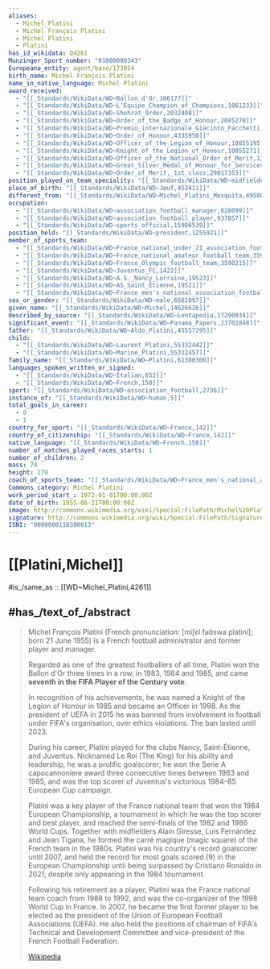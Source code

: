 ```yaml
---
aliases:
  - Michel_Platini
  - Michel François Platini
  - Michel Platini
  - Platini
has_id_wikidata: Q4261
Munzinger_Sport_number: "01000000343"
Europeana_entity: agent/base/173954
birth_name: Michel François Platini
name_in_native_language: Michel Platini
award_received:
  - "[[_Standards/WikiData/WD~Ballon_d'Or,166177]]"
  - "[[_Standards/WikiData/WD~L'Équipe_Champion_of_Champions,1061233]]"
  - "[[_Standards/WikiData/WD~Shohrat_Order,2032408]]"
  - "[[_Standards/WikiData/WD~Order_of_the_Badge_of_Honour,2085270]]"
  - "[[_Standards/WikiData/WD~Premio_internazionale_Giacinto_Facchetti,3910530]]"
  - "[[_Standards/WikiData/WD~Order_of_Honour,4335950]]"
  - "[[_Standards/WikiData/WD~Officer_of_the_Legion_of_Honour,10855195]]"
  - "[[_Standards/WikiData/WD~Knight_of_the_Legion_of_Honour,10855271]]"
  - "[[_Standards/WikiData/WD~Officer_of_the_National_Order_of_Merit,13422140]]"
  - "[[_Standards/WikiData/WD~Great_Silver_Medal_of_Honour_for_Services_to_the_Republic_of_Austria,18591931]]"
  - "[[_Standards/WikiData/WD~Order_of_Merit,_1st_class,29017353]]"
position_played_on_team_speciality: "[[_Standards/WikiData/WD~midfielder,193592]]"
place_of_birth: "[[_Standards/WikiData/WD~Jœuf,453411]]"
different_from: "[[_Standards/WikiData/WD~Michel_Platini_Mesquita,495800]]"
occupation:
  - "[[_Standards/WikiData/WD~association_football_manager,628099]]"
  - "[[_Standards/WikiData/WD~association_football_player,937857]]"
  - "[[_Standards/WikiData/WD~sports_official,15986539]]"
position_held: "[[_Standards/WikiData/WD~president,1255921]]"
member_of_sports_team:
  - "[[_Standards/WikiData/WD~France_national_under_21_association_football_team,1277549]]"
  - "[[_Standards/WikiData/WD~France_national_amateur_football_team,3590023]]"
  - "[[_Standards/WikiData/WD~France_Olympic_football_team,3590215]]"
  - "[[_Standards/WikiData/WD~Juventus_FC,1422]]"
  - "[[_Standards/WikiData/WD~A.S._Nancy_Lorraine,19523]]"
  - "[[_Standards/WikiData/WD~AS_Saint_Étienne,19521]]"
  - "[[_Standards/WikiData/WD~France_men's_national_association_football_team,47774]]"
sex_or_gender: "[[_Standards/WikiData/WD~male,6581097]]"
given_name: "[[_Standards/WikiData/WD~Michel,14626626]]"
described_by_source: "[[_Standards/WikiData/WD~Lentapedia,17290934]]"
significant_event: "[[_Standards/WikiData/WD~Panama_Papers,23702848]]"
father: "[[_Standards/WikiData/WD~Aldo_Platini,45557295]]"
child:
  - "[[_Standards/WikiData/WD~Laurent_Platini,55332442]]"
  - "[[_Standards/WikiData/WD~Marine_Platini,55332457]]"
family_name: "[[_Standards/WikiData/WD~Platini,61380300]]"
languages_spoken_written_or_signed:
  - "[[_Standards/WikiData/WD~Italian,652]]"
  - "[[_Standards/WikiData/WD~French,150]]"
sport: "[[_Standards/WikiData/WD~association_football,2736]]"
instance_of: "[[_Standards/WikiData/WD~human,5]]"
total_goals_in_career:
  - 0
  - 1
country_for_sport: "[[_Standards/WikiData/WD~France,142]]"
country_of_citizenship: "[[_Standards/WikiData/WD~France,142]]"
native_language: "[[_Standards/WikiData/WD~French,150]]"
number_of_matches_played_races_starts: 1
number_of_children: 2
mass: 74
height: 179
coach_of_sports_team: "[[_Standards/WikiData/WD~France_men's_national_association_football_team,47774]]"
Commons_category: Michel Platini
work_period_start_: 1972-01-01T00:00:00Z
date_of_birth: 1955-06-21T00:00:00Z
image: http://commons.wikimedia.org/wiki/Special:FilePath/Michel%20Platini%202010%20%28cropped%29.jpg
signature: http://commons.wikimedia.org/wiki/Special:FilePath/Signature%20de%20Michel%20Platini%20-%20Archives%20nationales%20%28France%29.png
ISNI: "0000000110300013"
---
```


# [[Platini,Michel]] 

#is_/same_as :: [[WD~Michel_Platini,4261]] 

## #has_/text_of_/abstract 

> Michel François Platini (French pronunciation: [miʃɛl fʁɑ̃swa platini]; born 21 June 1955) 
> is a French football administrator and former player and manager. 
> 
> Regarded as one of the greatest footballers of all time, 
> Platini won the Ballon d'Or three times in a row, in 1983, 1984 and 1985, 
> and came **seventh in the FIFA Player of the Century vote**. 
> 
> In recognition of his achievements, he was named a 
> Knight of the Legion of Honour in 1985 and became an Officer in 1998. 
> As the president of UEFA in 2015 he was banned from involvement in football 
> under FIFA's organisation, over ethics violations. The ban lasted until 2023.
>
> During his career, Platini played for the clubs Nancy, Saint-Étienne, and Juventus. 
> Nicknamed Le Roi (The King) for his ability and leadership, he was a prolific goalscorer; 
> he won the Serie A capocannoniere award three consecutive times between 1983 and 1985, 
> and was the top scorer of Juventus's victorious 1984–85 European Cup campaign. 
> 
> Platini was a key player of the France national team that won the 1984 European Championship, a tournament in which he was the top scorer and best player, and reached the semi-finals of the 1982 and 1986 World Cups. Together with midfielders Alain Giresse, Luis Fernández and Jean Tigana, he formed the carré magique (magic square) of the French team in the 1980s. Platini was his country's record goalscorer until 2007, and held the record for most goals scored (9) in the European Championship until being surpassed by Cristiano Ronaldo in 2021, despite only appearing in the 1984 tournament.
>
> Following his retirement as a player, Platini was the France national team coach from 1988 to 1992, and was the co-organizer of the 1998 World Cup in France. In 2007, he became the first former player to be elected as the president of the Union of European Football Associations (UEFA). He also held the positions of chairman of FIFA's Technical and Development Committee and vice-president of the French Football Federation.
>
> [Wikipedia](https://en.wikipedia.org/wiki/Michel%20Platini) 

